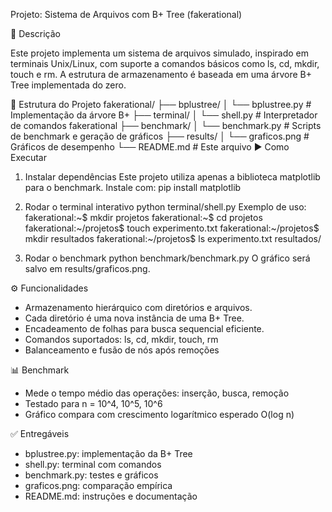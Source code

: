 Projeto: Sistema de Arquivos com B+ Tree (fakerational)

📌 Descrição

Este projeto implementa um sistema de arquivos simulado, inspirado em terminais Unix/Linux, com suporte a comandos básicos como ls, cd, mkdir, touch e rm. A estrutura de armazenamento é baseada em uma árvore B+ Tree implementada do zero.

📁 Estrutura do Projeto
fakerational/
├── bplustree/
│   └── bplustree.py           # Implementação da árvore B+
├── terminal/
│   └── shell.py               # Interpretador de comandos fakerational
├── benchmark/
│   └── benchmark.py           # Scripts de benchmark e geração de gráficos
├── results/
│   └── graficos.png           # Gráficos de desempenho
└── README.md                  # Este arquivo
▶️ Como Executar

1. Instalar dependências
Este projeto utiliza apenas a biblioteca matplotlib para o benchmark. Instale com:
pip install matplotlib

2. Rodar o terminal interativo
python terminal/shell.py
Exemplo de uso:
fakerational:~$ mkdir projetos
fakerational:~$ cd projetos
fakerational:~/projetos$ touch experimento.txt
fakerational:~/projetos$ mkdir resultados
fakerational:~/projetos$ ls
experimento.txt
resultados/

3. Rodar o benchmark
python benchmark/benchmark.py
O gráfico será salvo em results/graficos.png.

⚙️ Funcionalidades
- Armazenamento hierárquico com diretórios e arquivos.
- Cada diretório é uma nova instância de uma B+ Tree.
- Encadeamento de folhas para busca sequencial eficiente.
- Comandos suportados: ls, cd, mkdir, touch, rm
- Balanceamento e fusão de nós após remoções

📊 Benchmark
- Mede o tempo médio das operações: inserção, busca, remoção
- Testado para n = 10^4, 10^5, 10^6
- Gráfico compara com crescimento logarítmico esperado O(log n)

✅ Entregáveis
- bplustree.py: implementação da B+ Tree
- shell.py: terminal com comandos
- benchmark.py: testes e gráficos
- graficos.png: comparação empírica
- README.md: instruções e documentação

